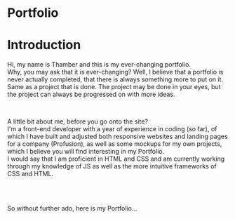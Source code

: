 # Portfolio
<h1>Introduction</h1>
<p>Hi, my name is Thamber and this is my ever-changing portfolio. <br> Why, you may ask that it is ever-changing? Well, I believe that a portfolio is never actually completed, that there is always something more to put on it. Same as a project that is done. The project may be done in your eyes, but the project can always be progressed on with more ideas.</p>
<br>

<p>A little bit about me, before you go onto the site?
<br>
I'm a front-end developer with a year of experience in coding (so far), of which I have built and adjusted both responsive websites and landing pages for a company (Profusion), as well as some mockups for my own projects, which I believe you will find interesting in my Portfolio.
<br>
I would say that I am proficient in HTML and CSS and am currently working through my knowledge of JS as well as the more intuitive frameworks of CSS and HTML.
</p>
<br>
<br>
<p> So without further ado, here is my Portfolio...</p>

<a href="https://gracious-poitras-ca2b18.netlify.app/index.html"></a>
